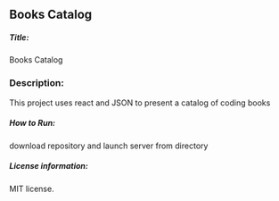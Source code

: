 ## Books Catalog
##### Title:
  Books Catalog
### Description: 
  This project uses react and JSON to present a catalog of coding books

##### How to Run: 
  download repository and launch server from directory
 
##### License information: 
  MIT license. 
